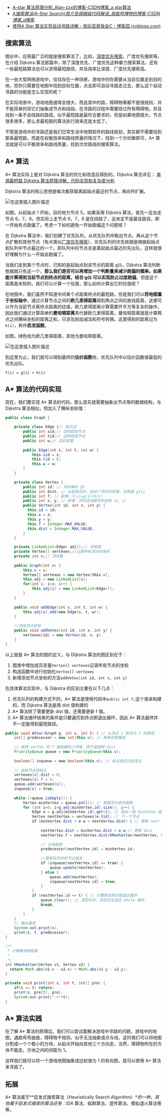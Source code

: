 - [A-star 算法原理分析_Alan-zzx的博客-CSDN博客_a star算法](https://blog.csdn.net/m0_37264516/article/details/88045568)
- [A*搜索算法(A-Star Search)简介及保姆级代码解读_高能阿博特的博客-CSDN博客_a*搜索](https://blog.csdn.net/weixin_58399148/article/details/121347500)
- [使用A Star 算法实现自动寻路详解 - 我玩亚索我会C - 博客园 (cnblogs.com)](https://www.cnblogs.com/JDCODE/p/14973935.html)

## 搜索算法

图论中，应用最广泛的就是搜索算法了，比如，[深度优先搜索](https://so.csdn.net/so/search?q=深度优先搜索&spm=1001.2101.3001.7020)、广度优先搜索等。在介绍 Dijkstra 算法那篇中，除了深度优先、广度优先这种暴力搜索算法，还有一些最短路算法也可以求得最短路径，并且效率比深度、广度优先搜索高。

在一些大型网络游戏中，往往存在一种场景，游戏中的你需要从当前位置走到目的地，而你只需要在地图中找到目标位置，点击即可自动寻路走过去，那么这个自动寻路的功能是怎么实现的呢？

在实际场景中，游戏地图通常会很大，而且其中的路，障碍物等都不是很规则，并不能简单的将它们抽象成节点和线段。在寻路的过程中需要绕过所有障碍物，并且找到一条不会绕路的路径。似乎最短路是最符合要求的，但是如果地图很大，节点很多很多，那么求最短路的算法执行效率还是太低了。

不管是游戏中的寻路还是我们日常生活中地图软件的路线规划，其实都不需要找到那条最短路，而是在权衡效率和路线质量的情况下，找到一个次优解即可，A* 算法就是可以平衡效率和路线质量，找到次优路线的搜索算法。

## A* 算法

A* 算法实际上是对 Dijkstra 算法的优化和改造后得到的。Dijkstra 算法详见：
[单源最短路 Dijkstra 算法原理详解、代码实现和复杂度分析](https://blog.csdn.net/m0_37264516/article/details/86766513).

Dijkstra 算法的核心思想是每次都获取离起始点最近的节点，再向外扩展。

![在这里插入图片描述](https://img-blog.csdnimg.cn/20190228201204472.png?x-oss-process=image/watermark,type_ZmFuZ3poZW5naGVpdGk,shadow_10,text_aHR0cHM6Ly9ibG9nLmNzZG4ubmV0L20wXzM3MjY0NTE2,size_16,color_FFFFFF,t_70)

如图，从起始点 1 开始，目的地为节点 5。如果采用 Dijkstra 算法，首先一定会走节点 6，7，8。但实际上走节点 6，7，8 是在绕路了，这肯定不是最佳路径，即一开始有点跑偏了。考虑一下如何避免一开始跑偏这个问题呢？

在 Dijkstra 算法中，我们创建了优先队列，从优先队列中取出节点，再从这个节点扩散到其他节点（有点类似[广度优先搜索](https://so.csdn.net/so/search?q=广度优先搜索&spm=1001.2101.3001.7020)），优先队列的优先依据是根据起始点到队列中节点最近的一个。即队列中的节点总是离起始点最近的先出队，这样就很好理解为什么一开始会跑偏了。

当我们走到某个节点时，已知的是起始点到该节点的距离 g(i)，Dijkstra 算法判断依据就只有这一个，**那么我们是否可以再增加一个判断量来减少跑偏的概率。如果能计算得到当前节点到终点的距离，结合 g(i) 可以实现防止过度跑偏**。但是这个 距离是未知的，我们可以计算一个估值，那么如何计算出它的估值呢？

在地图中，我们虽然不知道中间某个点距离终点的最短路，但是我们可以**将地图置于坐标轴中**，通过计算节点之间的**欧几里得距离**得到两点之间的直线距离，这便可以作为当前节点离终点距离的估值，欧几里得距离计算需要开平方等复杂的操作，因此我们通过计算简单的**曼哈顿距离**来代替欧几里得距离，曼哈顿距离就是计算两点之间横纵坐标的距离之和，只涉及到加减法和符号转换。这里得到的距离记为 `h(i)`，称作**启发函数**。

如图，绿色线为欧几里得距离，其他为曼哈顿距离。

![在这里插入图片描述](https://img-blog.csdnimg.cn/20190228212806584.png?x-oss-process=image/watermark,type_ZmFuZ3poZW5naGVpdGk,shadow_10,text_aHR0cHM6Ly9ibG9nLmNzZG4ubmV0L20wXzM3MjY0NTE2,size_16,color_FFFFFF,t_70)

到这里为止，我们就可以得到最终的**估价函数**啦，优先队列中以估价函数值最低的优先出队。

```
f(i) = g(i) + h(i)
```

## A* 算法的代码实现

现在，我们要实现 A* 算法的代码，那么首先就需要抽象出节点等的数据结构，与 Dijkstra 算法相似，但加入了横纵坐标值：

```java
public class Graph {

    private class Edge {// 表示边
        public int sid;// 边的起始节点
        public int tid;// 边的结束节点
        public int w;// 边的权重
        
        public Edge(int s, int t, int w) {
            this.sid = s;
            this.tid = t;
            this.w = w;
        }
    }

    private class Vertex {
        public int id; // 顶点编号 ID
        public int dist; // 从起始顶点，到这个顶点的距离，也就是 g(i)
        public int f; // 新增：f(i)=g(i)+h(i)
        public int x, y; // 新增：顶点在地图中的坐标（x, y）
        public Vertex(int id, int x, int y) {
          this.id = id;
          this.x = x;
          this.y = y;
          this.f = Integer.MAX_VALUE;
          this.dist = Integer.MAX_VALUE;
        }
    }

    private LinkedList<Edge> adj[];// 邻接表
    private Vertex[] vertexes;//记录所有顶点的坐标
    private int v;// 顶点数
    
    public Graph(int v) {
        this.v = v;
        Vertex[] vertexes = new Vertex[this.v];
        this.adj = new LinkedList[v];
        for(int i; i<v; i++) {
            this.adj[i] = new LinkedList<Edge>();
        }
    }
    
    public void addEdge(int s, int t, int w) {
        this.adj[s].add(new Edge(s, t, w));
    }
    
    //添加顶点坐标
    public void addVetex(int id, int x, int y) {
        vertexes[id] = new Vertex(id, x, y)
    }
}
```

以上就是 A* 算法的图的定义，与 Dijkstra 算法的图区别在于：

1. 图类中增加成员变量`Vertex[] vertexes`记录所有节点的坐标
2. 构造函数中进行初始化`Vertex[] vertexes`
3. 新增添加节点坐标的方法`addVetex(int id, int x, int y)`

在具体算法实现中，与 Dijkstra 的区别主要在以下几点：

1. 优先队列的构建方式不同，A* 算法是使用代码中`public int f;`这个值来构建的，而 Dijkstra 算法是用 dist 值构建的
2. A* 算法除了需要更新 dist 值，还需要更新 f 值。
3. A* 算法循环结束的条件是只要遍历到终点即退出循环，因此 A* 算法最终并不一定能得到最短路径。

```java
public void AStar(Graph g, int s, int t) { // 从顶点 s 到顶点 t 的路径
    int[] predecessor = new int[this.v]; // 用来还原路径
    
    // 按照 vertex 的 f 值构建的小顶堆，而不是按照 dist
    PriorityQueue queue = new PriorityQueue(this.v);
    
    boolean[] inqueue = new boolean[this.v]; // 标记是否已经走过
    
    // 起始节点初始化
    vertexes[s].dist = 0;
    vertexes[s].f = 0;
    queue.add(vertexes[s]);
    inqueue[s] = true;
    
    while (!queue.isEmpty()) {
        Vertex minVertex = queue.poll(); // 取堆顶元素并删除
        for (int i=0; i<g.adj[minVertex.id].size(); i++) {
            Edge e = g.adj[minVertex.id].get(i); // 取出一条 minVetex 相连的边
            Vertex nextVertex = vertexes[e.tid]; // 下一个节点
            if (minVertex.dist + e.w < nextVertex.dist) { // 更新 next 的 dist,f
            
                nextVertex.dist = minVertex.dist + e.w;// 更新 dist
                nextVertex.f = nextVertex.dist+hManhattan(nextVertex, vertexes[t]);// 更新 f 值
                
                // 记录路径
                predecessor[nextVertex.id] = minVertex.id;
                
                //更新队列中的节点信息
                if (inqueue[nextVertex.id] == true) {
                    queue.update(nextVertex);
                } else {
                    queue.add(nextVertex);
                    inqueue[nextVertex.id] = true;
                }
            }
            if (nextVertex.id == t) { // 只要到达终点就退出循环
                queue.clear(); // 清空队列，否则无法退出 while 循环
                break; 
            }
        }
    }
    // 输出路径
    System.out.print(s);
    print(s, t, predecessor);
}

/**
 * 计算曼哈顿距离
 *
 */
int hManhattan(Vertex v1, Vertex v2) {
  return Math.abs(v1.x - v2.x) + Math.abs(v1.y - v2.y);
}

private void print(int s, int t, int[] pre) {
    if(s == t) return;
    print(s, pre[t], pre);
    System.out.print("->"+t);
}
```

## A* 算法实践

在了解 A* 算法的原理后，我们可以尝试着解决游戏中寻路的问题，游戏中的地图，通路弯弯曲曲，障碍物不规则，似乎无法抽象成点与线，这时我们可以将地图分割成一个个极小的方块，从起点开始向其他三个方向走，当然，障碍物所在的方块不能走。方块之间的间距为 1。

这样我们就可以将一个游戏地图抽象成边权值为 1 的有向图，就可以使用 A* 算法来寻路了。

## 拓展

A* 算法属于**启发式搜索算法（Heuristically Search Algorithm）**的一种，其他属于启发式搜索的算法还有：IDA* 算法、蚁群算法、遗传算法、模拟退火算法等等。
